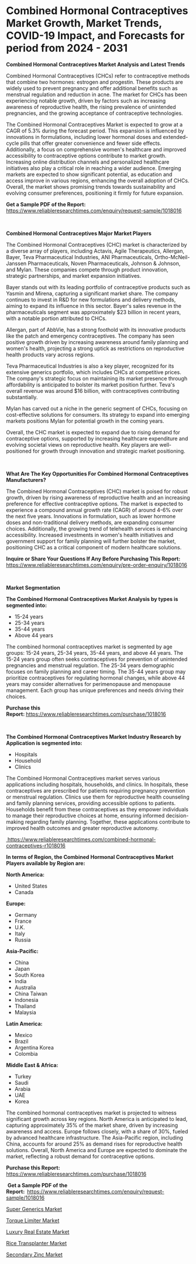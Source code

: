 <p><h1>Combined Hormonal Contraceptives Market Growth, Market Trends, COVID-19 Impact, and Forecasts for period from 2024 - 2031</h1></p><p><strong>Combined Hormonal Contraceptives Market Analysis and Latest Trends</strong></p>
<p><p>Combined Hormonal Contraceptives (CHCs) refer to contraceptive methods that combine two hormones: estrogen and progestin. These products are widely used to prevent pregnancy and offer additional benefits such as menstrual regulation and reduction in acne. The market for CHCs has been experiencing notable growth, driven by factors such as increasing awareness of reproductive health, the rising prevalence of unintended pregnancies, and the growing acceptance of contraceptive technologies.</p><p>The Combined Hormonal Contraceptives Market is expected to grow at a CAGR of 5.3% during the forecast period. This expansion is influenced by innovations in formulations, including lower hormonal doses and extended-cycle pills that offer greater convenience and fewer side effects. Additionally, a focus on comprehensive women's healthcare and improved accessibility to contraceptive options contribute to market growth. Increasing online distribution channels and personalized healthcare initiatives also play a critical role in reaching a wider audience. Emerging markets are expected to show significant potential, as education and access improve in various regions, enhancing the overall adoption of CHCs. Overall, the market shows promising trends towards sustainability and evolving consumer preferences, positioning it firmly for future expansion.</p></p>
<p><strong>Get a Sample PDF of the Report:&nbsp;</strong> <a href="https://www.reliableresearchtimes.com/enquiry/request-sample/1018016?utm_campaign=1933&utm_medium=2&utm_source=Github&utm_content=ia&utm_term=26122024&utm_id=combined-hormonal-contraceptives">https://www.reliableresearchtimes.com/enquiry/request-sample/1018016</a></p>
<p>&nbsp;</p>
<p><strong>Combined Hormonal Contraceptives Major Market Players</strong></p>
<p><p>The Combined Hormonal Contraceptives (CHC) market is characterized by a diverse array of players, including Actavis, Agile Therapeutics, Allergan, Bayer, Teva Pharmaceutical Industries, ANI Pharmaceuticals, Ortho-McNeil-Janssen Pharmaceuticals, Noven Pharmaceuticals, Johnson & Johnson, and Mylan. These companies compete through product innovation, strategic partnerships, and market expansion initiatives.</p><p>Bayer stands out with its leading portfolio of contraceptive products such as Yasmin and Mirena, capturing a significant market share. The company continues to invest in R&D for new formulations and delivery methods, aiming to expand its influence in this sector. Bayer's sales revenue in the pharmaceuticals segment was approximately $23 billion in recent years, with a notable portion attributed to CHCs.</p><p>Allergan, part of AbbVie, has a strong foothold with its innovative products like the patch and emergency contraceptives. The company has seen positive growth driven by increasing awareness around family planning and women's health, projecting a strong uptick as restrictions on reproductive health products vary across regions.</p><p>Teva Pharmaceutical Industries is also a key player, recognized for its extensive generics portfolio, which includes CHCs at competitive prices. The company's strategic focus on maintaining its market presence through affordability is anticipated to bolster its market position further. Teva's overall revenue was around $16 billion, with contraceptives contributing substantially.</p><p>Mylan has carved out a niche in the generic segment of CHCs, focusing on cost-effective solutions for consumers. Its strategy to expand into emerging markets positions Mylan for potential growth in the coming years.</p><p>Overall, the CHC market is expected to expand due to rising demand for contraceptive options, supported by increasing healthcare expenditure and evolving societal views on reproductive health. Key players are well-positioned for growth through innovation and strategic market positioning.</p></p>
<p>&nbsp;</p>
<p><strong>What Are The Key Opportunities For Combined Hormonal Contraceptives Manufacturers?</strong></p>
<p><p>The Combined Hormonal Contraceptives (CHC) market is poised for robust growth, driven by rising awareness of reproductive health and an increasing preference for effective contraceptive options. The market is expected to experience a compound annual growth rate (CAGR) of around 4-6% over the next five years. Innovations in formulation, such as lower hormone doses and non-traditional delivery methods, are expanding consumer choices. Additionally, the growing trend of telehealth services is enhancing accessibility. Increased investments in women's health initiatives and government support for family planning will further bolster the market, positioning CHC as a critical component of modern healthcare solutions.</p></p>
<p><strong>Inquire or Share Your Questions If Any Before Purchasing This Report:</strong> <a href="https://www.reliableresearchtimes.com/enquiry/pre-order-enquiry/1018016?utm_campaign=1933&utm_medium=2&utm_source=Github&utm_content=ia&utm_term=26122024&utm_id=combined-hormonal-contraceptives">https://www.reliableresearchtimes.com/enquiry/pre-order-enquiry/1018016</a></p>
<p>&nbsp;</p>
<p><strong>Market Segmentation</strong></p>
<p><strong>The Combined Hormonal Contraceptives Market Analysis by types is segmented into:</strong></p>
<p><ul><li>15-24 years</li><li>25-34 years</li><li>35-44 years</li><li>Above 44 years</li></ul></p>
<p><p>The combined hormonal contraceptives market is segmented by age groups: 15-24 years, 25-34 years, 35-44 years, and above 44 years. The 15-24 years group often seeks contraceptives for prevention of unintended pregnancies and menstrual regulation. The 25-34 years demographic focuses on family planning and career timing. The 35-44 years group may prioritize contraceptives for regulating hormonal changes, while above 44 years may consider alternatives for perimenopause and menopause management. Each group has unique preferences and needs driving their choices.</p></p>
<p><strong>Purchase this Report:&nbsp;</strong><a href="https://www.reliableresearchtimes.com/purchase/1018016?utm_campaign=1933&utm_medium=2&utm_source=Github&utm_content=ia&utm_term=26122024&utm_id=combined-hormonal-contraceptives">https://www.reliableresearchtimes.com/purchase/1018016</a></p>
<p>&nbsp;</p>
<p><strong>The Combined Hormonal Contraceptives Market Industry Research by Application is segmented into:</strong></p>
<p><ul><li>Hospitals</li><li>Household</li><li>Clinics</li></ul></p>
<p><p>The Combined Hormonal Contraceptives market serves various applications including hospitals, households, and clinics. In hospitals, these contraceptives are prescribed for patients requiring pregnancy prevention or menstrual regulation. Clinics use them for reproductive health counseling and family planning services, providing accessible options to patients. Households benefit from these contraceptives as they empower individuals to manage their reproductive choices at home, ensuring informed decision-making regarding family planning. Together, these applications contribute to improved health outcomes and greater reproductive autonomy.</p></p>
<p><a href="https://www.reliableresearchtimes.com/combined-hormonal-contraceptives-r1018016?utm_campaign=1933&utm_medium=2&utm_source=Github&utm_content=ia&utm_term=26122024&utm_id=combined-hormonal-contraceptives">&nbsp;https://www.reliableresearchtimes.com/combined-hormonal-contraceptives-r1018016</a></p>
<p><strong>In terms of Region, the Combined Hormonal Contraceptives Market Players available by Region are:</strong></p>
<p>
    <p> <strong> North America: </strong>
        <ul>
            <li>United States</li>
            <li>Canada</li>
        </ul>
        </p> 
    <p> <strong> Europe: </strong>
        <ul>
            <li>Germany</li>
            <li>France</li>
            <li>U.K.</li>
            <li>Italy</li>
            <li>Russia</li>
        </ul>
        </p> 
    <p> <strong> Asia-Pacific: </strong>
        <ul>
            <li>China</li>
            <li>Japan</li>
            <li>South Korea</li>
            <li>India</li>
            <li>Australia</li>
            <li>China Taiwan</li>
            <li>Indonesia</li>
            <li>Thailand</li>
            <li>Malaysia</li>
        </ul>
        </p> 
    <p> <strong> Latin America: </strong>
        <ul>
            <li>Mexico</li>
            <li>Brazil</li>
            <li>Argentina Korea</li>
            <li>Colombia</li>
        </ul>
        </p> 
    <p> <strong> Middle East & Africa: </strong>
        <ul>
            <li>Turkey</li>
            <li>Saudi</li>
            <li>Arabia</li>
            <li>UAE</li>
            <li>Korea</li>
        </ul>
    </p>
    </p>
<p><p>The combined hormonal contraceptives market is projected to witness significant growth across key regions. North America is anticipated to lead, capturing approximately 35% of the market share, driven by increasing awareness and access. Europe follows closely, with a share of 30%, fueled by advanced healthcare infrastructure. The Asia-Pacific region, including China, accounts for around 25% as demand rises for reproductive health solutions. Overall, North America and Europe are expected to dominate the market, reflecting a robust demand for contraceptive options.</p></p>
<p><strong>Purchase this Report: </strong><a href="https://www.reliableresearchtimes.com/purchase/1018016?utm_campaign=1933&utm_medium=2&utm_source=Github&utm_content=ia&utm_term=26122024&utm_id=combined-hormonal-contraceptives">https://www.reliableresearchtimes.com/purchase/1018016</a></p>
<p>&nbsp;<strong>Get a Sample PDF of the Report:&nbsp;&nbsp;</strong><a href="https://www.reliableresearchtimes.com/enquiry/request-sample/1018016?utm_campaign=1933&utm_medium=2&utm_source=Github&utm_content=ia&utm_term=26122024&utm_id=combined-hormonal-contraceptives">https://www.reliableresearchtimes.com/enquiry/request-sample/1018016</a></p>
<p><strong></strong></p>
<p><p><a href="https://www.linkedin.com/pulse/projected-market-expansion-super-generics-125-cagr-from-2024-htzcc?utm_campaign=1933&utm_medium=2&utm_source=Github&utm_content=ia&utm_term=26122024&utm_id=combined-hormonal-contraceptives">Super Generics Market</a></p><p><a href="https://github.com/nathandecarvalho/Market-Research-Report-List-5/blob/main/torque-limiter-market.md?utm_campaign=1933&utm_medium=2&utm_source=Github&utm_content=ia&utm_term=26122024&utm_id=combined-hormonal-contraceptives">Torque Limiter Market</a></p><p><a href="https://www.linkedin.com/pulse/complete-analysis-luxury-real-estate-market-size-segments-fnunf?utm_campaign=1933&utm_medium=2&utm_source=Github&utm_content=ia&utm_term=26122024&utm_id=combined-hormonal-contraceptives">Luxury Real Estate Market</a></p><p><a href="https://www.linkedin.com/pulse/rice-transplanter-market-pulse-106-expansion-blueprint-lyx9f?utm_campaign=1933&utm_medium=2&utm_source=Github&utm_content=ia&utm_term=26122024&utm_id=combined-hormonal-contraceptives">Rice Transplanter Market</a></p><p><a href="https://www.linkedin.com/pulse/in-depth-secondary-zinc-market-review-size-share-74cagr-growth-mxv7f?utm_campaign=1933&utm_medium=2&utm_source=Github&utm_content=ia&utm_term=26122024&utm_id=combined-hormonal-contraceptives">Secondary Zinc Market</a></p></p>